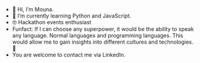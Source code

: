 - 👋 Hi, I’m Mouna.
- 🌱 I’m currently learning Python and JavaScript.
- 🤓 Hackathon events enthusiast 
-   Funfact: If I can choose any superpower, it would be the ability to speak any language.
    Normal languages and programming languages. This would allow me to gain insights into different cultures and technologies. 🧩
-   You are welcome to contact me via LinkedIn.

<!---
mou2nie/mou2nie is a ✨ special ✨ repository because its `README.md` (this file) appears on your GitHub profile.
You can click the Preview link to take a look at your changes.
--->
